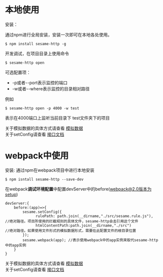 # 本地使用

安装：

通过npm进行全局安装，安装一次即可在本地各处使用。

```
$ npm install sesame-http -g
```

开发调试，在项目目录上使用命令

```
$ sesame-http open
```
可选配置项：
- -p或者--port表示监控的端口  
- -w或者--where表示监控的目录相对路径  

例如 
```
$ sesame-http open -p 4000 -w test
```
表示在4000端口上监听当前目录下 test文件夹下的项目

关于模拟数据的具体方式请查看 [模拟数据](../mock/README.md)  
关于setConfig请查看 [接口文档](../api/README.md)

# webpack中使用  
安装: 
通过npm在webpack项目中进行本地安装  

```
$ npm isntall sesame-http --save-dev  
```

在webpack**调试环境配置**中配置devServer中的before(webpack@2.0版本为setup)

```
devServer:{
    before:(app)=>{
        sesame.setConfig({
              rulePath: path.join(__dirname,"./src/sesame.rule.js"), //绝对路径。项目所使用的拦截规则的具体文件，sesame-http会去引用这个文件  
              htmlContentPath:path.join(__dirname,"./src")           //绝对路径。如果使用文件形式的模拟数据形式，需要在此配置文件的根目录位置
        });
        sesame.webpack(app); //表示使用webpack中的app实例来取代sesame-http中的app实例
    }
}
```

关于模拟数据的具体方式请查看 [模拟数据](../mock/README.md)  
关于setConfig请查看 [接口文档](../api/README.md)



